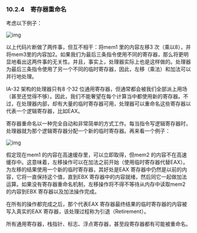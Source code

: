 ### 10.2.4　寄存器重命名

考虑以下例子：

![img](../0-Assets/Epubook/x86汇编语言从实模式到保护模式_李忠_等_Z_Library/images/00373.jpeg)

以上代码片断做了两件事，但互不相干：将mem1 里的内容左移3 次（乘以8），并将mem3里的内容加2。如果我们为最后三条指令使用不同的寄存器，那么将更明显地看出这两件事的无关性。并且，事实上，处理器实际上也是这样做的。处理器为最后三条指令使用了另一个不同的临时寄存器，因此，左移（乘法）和加法可以并行地处理。

IA-32 架构的处理器只有8 个32 位通用寄存器，但通常都会被我们全部派上用场（甚至还觉得不够）。因此，我们不能奢望在每个计算当中都使用新的寄存器。不过，在处理器内部，却有大量的临时寄存器可用，处理器可以重命名这些寄存器以代表一个逻辑寄存器，比如EAX。

寄存器重命名以一种完全自动和非常简单的方式工作。每当指令写逻辑寄存器时，处理器就为那个逻辑寄存器分配一个新的临时寄存器。再来看一个例子：

![img](../0-Assets/Epubook/x86汇编语言从实模式到保护模式_李忠_等_Z_Library/images/00374.jpeg)

假定现在mem1 的内容在高速缓存里，可以立即取得，但mem2 的内容不在高速缓存中。这意味着，左移操作可以在加法之前开始（使用临时寄存器代替EAX）。为左移的结果使用一个新的临时寄存器，其好处是EAX 寄存器中仍然是以前的内容，它将一直保持这个值，直到EBX 寄存器中的内容就绪，然后同它一起做加法运算。如果没有寄存器重命名机制，左移操作将不得不等待从内存中读取mem2 的内容到EBX 寄存器以及加法操作完成。

在所有的操作都完成之后，那个代表EAX 寄存器最终结果的临时寄存器的内容被写入真实的EAX 寄存器，该处理过程称为引退（Retirement）。

所有通用寄存器，栈指针、标志、浮点寄存器，甚至段寄存器都有可能被重命名。